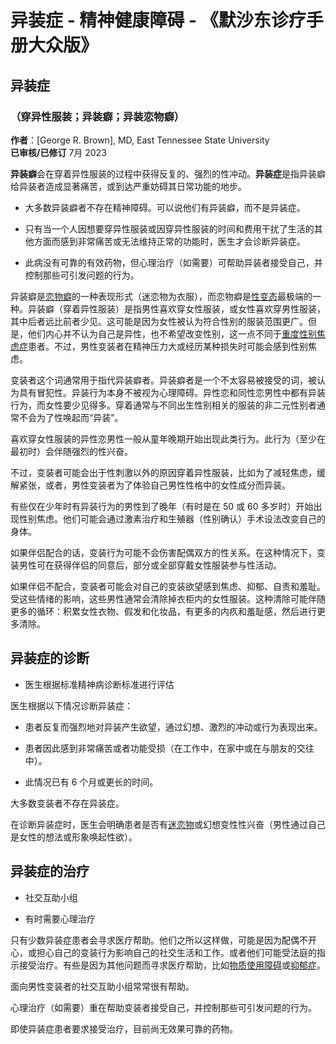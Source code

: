 # 异装症 - 精神健康障碍 - 《默沙东诊疗手册大众版》

## 异装症

### （穿异性服装；异装癖；异装恋物癖）

**作者**：[George R. Brown], MD, East Tennessee State University  
**已审核/已修订** 7月 2023

**异装癖**会在穿着异性服装的过程中获得反复的、强烈的性冲动。**异装症**是指异装癖给异装者造成显著痛苦，或到达严重妨碍其日常功能的地步。

-   大多数异装癖者不存在精神障碍。可以说他们有异装癖，而不是异装症。
    
-   只有当一个人因想要穿异性服装或因穿异性服装的时间和费用干扰了生活的其他方面而感到非常痛苦或无法维持正常的功能时，医生才会诊断异装症。
    
-   此病没有可靠的有效药物，但心理治疗（如需要）可帮助异装者接受自己，并控制那些可引发问题的行为。

异装癖是[恋物癖](/home/mental-health-disorders/paraphilias-and-paraphilic-disorders/fetishistic-disorder)的一种表现形式（迷恋物为衣服），而恋物癖是[性变态](/home/mental-health-disorders/paraphilias-and-paraphilic-disorders/overview-of-paraphilias-and-paraphilic-disorders)最极端的一种。异装癖（穿着异性服装）是指男性喜欢穿女性服装，或女性喜欢穿男性服装，其中后者远比前者少见。这可能是因为女性被认为符合性别的服装范围更广。但是，他们内心并不认为自己是异性，也不希望改变性别，这一点不同于[重度性别焦虑症](/home/mental-health-disorders/gender-incongruence-and-gender-dysphoria/gender-incongruence-and-gender-dysphoria)患者。不过，男性变装者在精神压力大或经历某种损失时可能会感到性别焦虑。

变装者这个词通常用于指代异装癖者。异装癖者是一个不太容易被接受的词，被认为具有冒犯性。异装行为本身不被视为心理障碍。异性恋和同性恋男性中都有异装行为，而女性要少见得多。穿着通常与不同出生性别相关的服装的非二元性别者通常不会为了性唤起而“异装”。

喜欢穿女性服装的异性恋男性一般从童年晚期开始出现此类行为。此行为（至少在最初时）会伴随强烈的性兴奋。

不过，变装者可能会出于性刺激以外的原因穿着异性服装，比如为了减轻焦虑，缓解紧张，或者，男性变装者为了体验自己男性性格中的女性成分而异装。

有些仅在少年时有异装行为的男性到了晚年（有时是在 50 或 60 多岁时）开始出现性别焦虑。他们可能会通过激素治疗和生殖器（性别确认）手术设法改变自己的身体。

如果伴侣配合的话，变装行为可能不会伤害配偶双方的性关系。在这种情况下，变装男性可在获得伴侣的同意后，部分或全部穿戴女性服装参与性活动。

如果伴侣不配合，变装者可能会对自己的变装欲望感到焦虑、抑郁、自责和羞耻。受这些情绪的影响，这些男性通常会清除掉衣柜内的女性服装。这种清除可能伴随更多的循环：积累女性衣物、假发和化妆品，有更多的内疚和羞耻感，然后进行更多清除。

## 异装症的诊断

-   医生根据标准精神病诊断标准进行评估

医生根据以下情况诊断异装症：

-   患者反复而强烈地对异装产生欲望，通过幻想、激烈的冲动或行为表现出来。
    
-   患者因此感到非常痛苦或者功能受损（在工作中，在家中或在与朋友的交往中）。
    
-   此情况已有 6 个月或更长的时间。
    

大多数变装者不存在异装症。

在诊断异装症时，医生会明确患者是否有[迷恋物](/home/mental-health-disorders/paraphilias-and-paraphilic-disorders/fetishistic-disorder)或幻想变性性兴奋（男性通过自己是女性的想法或形象唤起性欲）。

## 异装症的治疗

-   社交互助小组
    
-   有时需要心理治疗

只有少数异装症患者会寻求医疗帮助。他们之所以这样做，可能是因为配偶不开心，或担心自己的变装行为影响自己的社交生活和工作。或者他们可能受法庭的指示接受治疗。有些是因为其他问题而寻求医疗帮助，比如[物质使用障碍](/home/mental-health-disorders/substance-related-disorders/overview-of-substance-related-disorders)或[抑郁症](/home/mental-health-disorders/mood-disorders/depression)。

面向男性变装者的社交互助小组常常很有帮助。

心理治疗（如需要）重在帮助变装者接受自己，并控制那些可引发问题的行为。

即使异装症患者要求接受治疗，目前尚无效果可靠的药物。